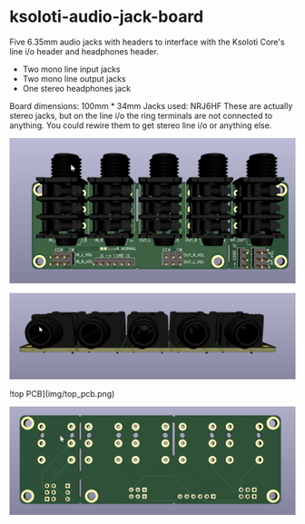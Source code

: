 # ksoloti-audio-jack-board 

Five 6.35mm audio jacks with headers to interface with the Ksoloti Core's line i/o header and headphones header.

- Two mono line input jacks
- Two mono line output jacks
- One stereo headphones jack

Board dimensions: 100mm * 34mm
Jacks used: NRJ6HF
These are actually stereo jacks, but on the line i/o the ring terminals are not connected to anything. You could rewire them to get stereo line i/o or anything else.


![top](img/top.png)


![front](img/front.png)


!top PCB](img/top_pcb.png)


![bottom PCB](img/bottom_pcb.png)
